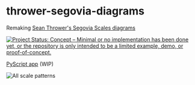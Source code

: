 # thrower-segovia-diagrams

Remaking [Sean Thrower's Segovia Scales diagrams](https://seanthrower.com/new-segovia-scales-book/)

[![Project Status: Concept – Minimal or no implementation has been done yet, or the repository is only intended to be a limited example, demo, or proof-of-concept.](https://www.repostatus.org/badges/latest/concept.svg)](https://www.repostatus.org/#concept)

[PyScript app](https://raw.githack.com/zmoon/thrower-segovia-diagrams/main/t.html) (WIP)

![All scale patterns](https://github.com/zmoon/thrower-segovia-diagrams/assets/15079414/e69e327f-5fd1-49c3-b29a-1d43efd35ff2)
